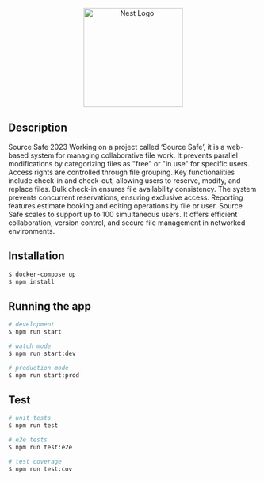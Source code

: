 <p align="center">
  <a href="http://nestjs.com/" target="blank"><img src="https://nestjs.com/img/logo-small.svg" width="200" alt="Nest Logo" /></a>

  <!--[![Backers on Open Collective](https://opencollective.com/nest/backers/badge.svg)](https://opencollective.com/nest#backer)
  [![Sponsors on Open Collective](https://opencollective.com/nest/sponsors/badge.svg)](https://opencollective.com/nest#sponsor)-->

## Description
Source Safe 2023
Working on a project called ‘Source Safe’, it is a web-based system for managing collaborative file work. It prevents parallel modifications by categorizing files as "free" or "in use" for specific users. Access rights are controlled through file grouping. Key functionalities include check-in and check-out, allowing users to reserve, modify, and replace files. Bulk check-in ensures file availability consistency. The system prevents concurrent reservations, ensuring exclusive access. Reporting features estimate booking and editing operations by file or user. Source Safe scales to support up to 100 simultaneous users. It offers efficient collaboration, version control, and secure file management in networked environments. 

## Installation

```bash
$ docker-compose up
$ npm install
```

## Running the app

```bash
# development
$ npm run start

# watch mode
$ npm run start:dev

# production mode
$ npm run start:prod
```

## Test

```bash
# unit tests
$ npm run test

# e2e tests
$ npm run test:e2e

# test coverage
$ npm run test:cov
```
